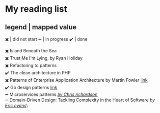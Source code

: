 My reading list
===============

legend | mapped value
----------------
:heavy_multiplication_x: | did not start
:heavy_minus_sign: | in progress
:heavy_check_mark: | done

:heavy_multiplication_x: Island Beneath the Sea\
:heavy_multiplication_x: Trust Me I'm Lying, by Ryan Holiday\
:heavy_multiplication_x: Refactoring to patterns\
:heavy_check_mark: The clean architecture in PHP\
:heavy_multiplication_x: Patterns of Enterprise Application Architecture by Martin Fowler [link](https://www.amazon.com/Patterns-Enterprise-Application-Architecture-Martin/dp/0321127420)\
:heavy_check_mark: Go design patterns [link](https://www.packtpub.com/application-development/go-design-patterns)\
:heavy_minus_sign: Microservices patterns [*by Chris richardson*](https://chrisrichardson.net/about.html)\
:heavy_minus_sign: Domain-Driven Design: Tackling Complexity in the Heart of Software [*by Eric evans*](https://en.wikipedia.org/wiki/Eric_Evans_(technologist))\